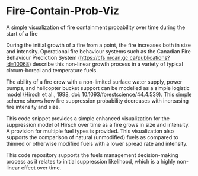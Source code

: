 # Fire-Contain-Prob-Viz
A simple visualization of fire containment probability over time during the start of a fire

During the initial growth of a fire from a point, the fire increases both in size and intensity.  Operational fire behaviour systems such as the Canadian Fire Behaviour Prediction System (https://cfs.nrcan.gc.ca/publications?id=10068) describe this non-linear growth process in a variety of typical circum-boreal and temperature fuels.

The ability of a fire crew with a non-limited surface water supply, power pumps, and helicopter bucket support can be modelled as a simple logistic model (Hirsch et al., 1998, doi: 10.1093/forestscience/44.4.539).  This simple scheme shows how fire suppression probability decreases with increasing fire intensity and size.  

This code snippet provides a simple enhanced visualization for the suppression model of Hirsch over time as a fire grows in size and intensity.  A provision for multiple fuel types is provided.  This visualization also supports the comparison of natural (unmodified) fuels as compared to thinned or otherwise modified fuels with a lower spread rate and intensity.

This code repository supports the fuels management decision-making process as it relates to initial suppression likelihood, which is a highly non-linear effect over time.  

